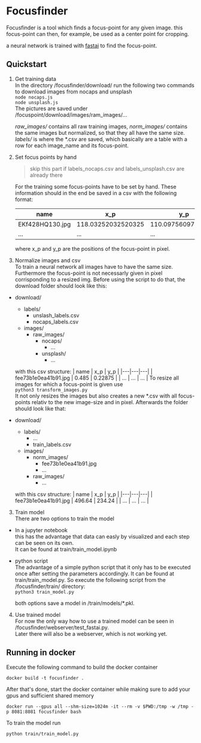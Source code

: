 # Focusfinder
Focusfinder is a tool which finds a focus-point for any given image. this focus-point can then, for example, be used as a center point for cropping.

a neural network is trained with [fastai](https://www.fast.ai/) to find the focus-point.



## Quickstart

1. Get training data  
In the directory /focusfinder/download/ run the following two commands to download images from nocaps and unsplash   
```node nocaps.js```  
```node unsplash.js```  
The pictures are saved under /focuspoint/download/images/ram_images/... 

    *raw_images/* contains all raw training images, *norm_images/* contains the same images but normalized, so that they all have the same size. *labels/* is where the *.csv are saved, which basically are a table with a row for each image_name and its focus-point.  
2. Set focus points by hand  
    > skip this part if labels_nocaps.csv and labels_unsplash.csv are already there 

    For the training some focus-points have to be set by hand. These information should in the end be saved in a csv with the following format:  

    | name | x_p | y_p |
    |---|---|---|
    | EKf428HQ130.jpg | 118.03252032520325 | 110.09756097560977 |
    | ... | ... | ... |  
    where x_p and y_p are the positions of the focus-point in pixel.

3. Normalize images and csv  
To train a neural network all images have to have the same size. Furthermore the focus-point is not necessarly given in pixel corrisponding to a resized img. Before using the script to do that, the download folder should look like this:  
- download/
    - labels/    
        - unslash_labels.csv
        - nocaps_labels.csv
    - images/
        - raw_images/
            - nocaps/
                - ...
            - unsplash/
                - ...  

    with this csv structure:
    | name | x_p | y_p |
    |---|---|---|
    | fee73b1e0ea41b91.jpg | 0.485 | 0.22875 |
    | ... | ... | ... |
    To resize all images for which a focus-point is given use  
    ```python3 transform_images.py```  
    It not only resizes the images but also creates a new *.csv with all focus-points relativ to the new image-size and in pixel. Afterwards the folder should look like that:

- download/
    - labels/    
        - ...
        - train_labels.csv
    - images/
        - norm_images/
            - fee73b1e0ea41b91.jpg
            - ...
        - raw_images/
            - ...

    with this csv structure:
    | name | x_p | y_p |
    |---|---|---|
    | fee73b1e0ea41b91.jpg | 496.64 | 234.24 |
    | ... | ... | ... |

3. Train model  
There are two options to train the model  
- In a jupyter notebook  
this has the advantage that data can easly by visualized and each step can be seen on its own.  
It can be found at train/train_model.ipynb
-  python script  
The advantage of a simple python script that it only has to be executed once after setting the parameters accordingly. It can be found at train/train_model.py. So execute the following script from the /focusfinder/train/ directory:  
```python3 train_model.py```  

    both options save a model in /train/models/*.pkl. 

4. Use trained model  
For now the only way how to use a trained model can be seen in /focusfinder/webserver/test_fastai.py.  
Later there will also be a webserver, which is not working yet. 

## Running in docker
Execute the following command to build the docker container

    docker build -t focusfinder .

After that's done, start the docker container while making sure to add your gpus and sufficient shared memory

    docker run --gpus all --shm-size=1024m -it --rm -v $PWD:/tmp -w /tmp -p 8081:8081 focusfinder bash

To train the model run

    python train/train_model.py